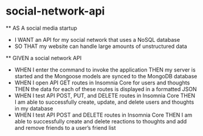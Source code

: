 # social-network-api

** AS A social media startup
- I WANT an API for my social network that uses a NoSQL database
- SO THAT my website can handle large amounts of unstructured data

** GIVEN a social network API
- WHEN I enter the command to invoke the application
THEN my server is started and the Mongoose models are synced to the MongoDB database
- WHEN I open API GET routes in Insomnia Core for users and thoughts
THEN the data for each of these routes is displayed in a formatted JSON
- WHEN I test API POST, PUT, and DELETE routes in Insomnia Core
THEN I am able to successfully create, update, and delete users and thoughts in my database
- WHEN I test API POST and DELETE routes in Insomnia Core
THEN I am able to successfully create and delete reactions to thoughts and add and remove friends to a user’s friend list